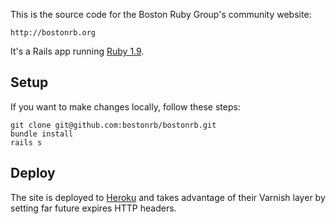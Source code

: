 This is the source code for the Boston Ruby Group's community website:

    http://bostonrb.org

It's a Rails app running [Ruby 1.9](http://www.ruby-lang.org/en/downloads).

Setup
-----

If you want to make changes locally, follow these steps:

    git clone git@github.com:bostonrb/bostonrb.git
    bundle install
    rails s

Deploy
------

The site is deployed to [Heroku](http://heroku.com) and takes advantage
of their Varnish layer by setting far future expires HTTP headers.
